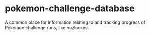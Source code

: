 # pokemon-challenge-database
A common place for information relating to and tracking progress of Pokemon challenge runs, like nuzlockes. 
